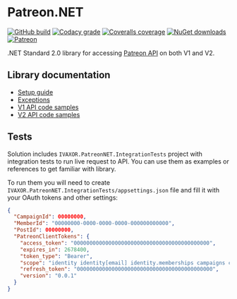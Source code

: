 # Patreon.NET
[![GitHub build](https://img.shields.io/github/actions/workflow/status/ivaxor/Patreon.NET/dotnet.yml)](https://github.com/ivaxor/Patreon.NET)
[![Codacy grade](https://img.shields.io/codacy/grade/6f11ccec0a574668a3eacdfa47b87ea2)](https://app.codacy.com/gh/ivaxor/Patreon.NET/dashboard)
[![Coveralls coverage](https://img.shields.io/coverallsCoverage/github/ivaxor/Patreon.NET)](https://coveralls.io/github/ivaxor/Patreon.NET)
[![NuGet downloads](https://img.shields.io/nuget/dt/IVAXOR.PatreonNET?link=)](https://nuget.org/packages/IVAXOR.PatreonNET)
[![Patreon](https://img.shields.io/endpoint.svg?url=https%3A%2F%2Fshieldsio-patreon.vercel.app%2Fapi%3Fusername%3Dpatreon_NET%26type%3Dpatrons&style=flat)](https://patreon.com/patreon_NET)

.NET Standard 2.0 library for accessing [Patreon API](https://docs.patreon.com) on both V1 and V2.

## Library documentation
- [Setup guide](https://github.com/ivaxor/Patreon.NET/blob/master/Documentation/Setup.md)
- [Exceptions](https://github.com/ivaxor/Patreon.NET/blob/master/Documentation/Exceptions.md)
- [V1 API code samples](https://github.com/ivaxor/Patreon.NET/blob/master/Documentation/V1.md)
- [V2 API code samples](https://github.com/ivaxor/Patreon.NET/blob/master/Documentation/V2.md)

## Tests
Solution includes `IVAXOR.PatreonNET.IntegrationTests` project with integration tests to run live request to API. You can use them as examples or references to get familiar with library.

To run them you will need to create `IVAXOR.PatreonNET.IntegrationTests/appsettings.json` file and fill it with your OAuth tokens and other settings:
```json
{
  "CampaignId": 00000000,
  "MemberId": "00000000-0000-0000-0000-000000000000",
  "PostId": 00000000,
  "PatreonClientTokens": {
    "access_token": "0000000000000000000000000000000000000000000",
    "expires_in": 2678400,
    "token_type": "Bearer",
    "scope": "identity identity[email] identity.memberships campaigns campaigns.members campaigns.posts w:campaigns.webhook",
    "refresh_token": "0000000000000000000000000000000000000000000",
    "version": "0.0.1"
  }
}
```
